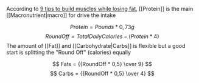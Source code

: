 According to [9 tips to build muscles while losing fat](https://www.youtube.com/watch?v=3VnXyHPmbY0), [[Protein]] is the main [[Macronutrient|macro]] for drive the intake

$$ Protein = Pounds * 0,73g $$
$$ Round Off = Total Daily Calories - (Protein * 4)$$
The amount of [[Fat]] and [[Carbohydrate|Carbs]] is flexible but a good start is splitting the "Round Off" (calories)  equally

$$ Fats = {{RoundOff * 0,5} \over 9} $$
$$ Carbs = {{RoundOff * 0,5} \over 4} $$
